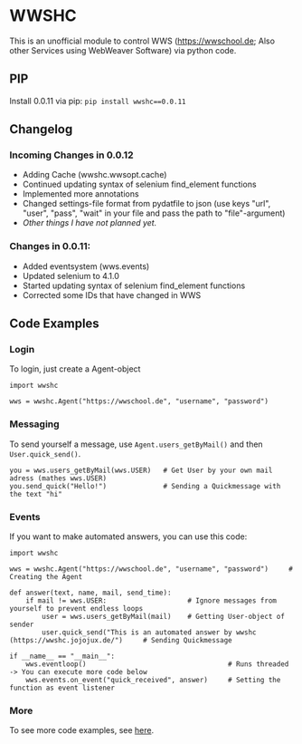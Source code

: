 # WWSHC
This is an unofficial module to control WWS (https://wwschool.de; Also other Services using WebWeaver Software) via python code.

## PIP
Install 0.0.11 via pip: `pip install wwshc==0.0.11`

## Changelog
### Incoming Changes in 0.0.12
* Adding Cache (wwshc.wwsopt.cache)
* Continued updating syntax of selenium find_element functions
* Implemented more annotations
* Changed settings-file format from pydatfile to json (use keys "url", "user", "pass", "wait" in your file and pass the path to "file"-argument)
* _Other things I have not planned yet._

### Changes in 0.0.11:
* Added eventsystem (wws.events)
* Updated selenium to 4.1.0
* Started updating syntax of selenium find_element functions
* Corrected some IDs that have changed in WWS

## Code Examples
### Login
To login, just create a Agent-object
```
import wwshc

wws = wwshc.Agent("https://wwschool.de", "username", "password")
```
### Messaging
To send yourself a message, use `Agent.users_getByMail()` and then `User.quick_send()`.
```
you = wws.users_getByMail(wws.USER)   # Get User by your own mail adress (mathes wws.USER)
you.send_quick("Hello!")              # Sending a Quickmessage with the text "hi"
```
### Events
If you want to make automated answers, you can use this code:
```
import wwshc

wws = wwshc.Agent("https://wwschool.de", "username", "password")     # Creating the Agent

def answer(text, name, mail, send_time):
    if mail != wws.USER:                    # Ignore messages from yourself to prevent endless loops
        user = wws.users_getByMail(mail)    # Getting User-object of sender
        user.quick_send("This is an automated answer by wwshc (https://wwshc.jojojux.de/")     # Sending Quickmessage

if __name__ == "__main__":
    wws.eventloop()                                   # Runs threaded -> You can execute more code below
    wws.events.on_event("quick_received", answer)     # Setting the function as event listener
```
### More
To see more code examples, see [here](https://github.com/J0J0HA/wwshc/tree/master/examples).
